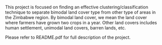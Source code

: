 This project is focused on finding an effective clustering/classification technique to separate bimodal land cover type from other type of areas in the Zimbabwe region. By bimodal land cover, we mean the land cover where farmers have grown two crops in a year. Other land covers includes human settlement, unimodal land covers, barren lands, etc.

Please refer to README.pdf for full description of the project.
